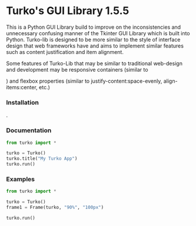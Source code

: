 <h1>Turko's GUI Library 1.5.5</h1>
This is a Python GUI Library build to improve on the inconsistencies and unnecessary confusing manner of the Tkinter GUI Library which is built into Python. Turko-lib is designed to be more similar to the style of interface design that web frameworks have and aims to implement similar features such as content justification and item alignment.

Some features of Turko-Lib that may be similar to traditional web-design and development may be responsive containers (similar to <div></div>) and flexbox properties (similar to justify-content:space-evenly, align-items:center, etc.)

<h3>Installation</h3>
.

<h3>Documentation</h3>

```python
from turko import *

turko = Turko()
turko.title("My Turko App")
turko.run()
```

<h3>Examples</h3>

```python
from turko import *

turko = Turko()
frame1 = Frame(turko, "90%", "100px")

turko.run()
```
